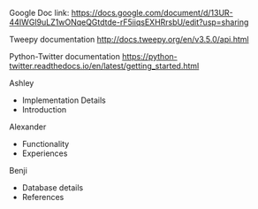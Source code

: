 Google Doc link:
https://docs.google.com/document/d/13UR-44IWGI9uLZ1wONqeQGtdtde-rF5iiqsEXHRrsbU/edit?usp=sharing

Tweepy documentation
http://docs.tweepy.org/en/v3.5.0/api.html 

Python-Twitter documentation
https://python-twitter.readthedocs.io/en/latest/getting_started.html

Ashley
- Implementation Details
- Introduction

Alexander
- Functionality
- Experiences


Benji
- Database details
- References
